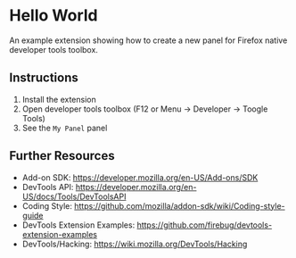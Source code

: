 Hello World
===========
An example extension showing how to create a new panel for Firefox native
developer tools toolbox.

Instructions
------------
1. Install the extension
2. Open developer tools toolbox (F12 or Menu -> Developer -> Toogle Tools)
3. See the `My Panel` panel

Further Resources
-----------------
* Add-on SDK: https://developer.mozilla.org/en-US/Add-ons/SDK
* DevTools API: https://developer.mozilla.org/en-US/docs/Tools/DevToolsAPI
* Coding Style: https://github.com/mozilla/addon-sdk/wiki/Coding-style-guide
* DevTools Extension Examples: https://github.com/firebug/devtools-extension-examples
* DevTools/Hacking: https://wiki.mozilla.org/DevTools/Hacking
